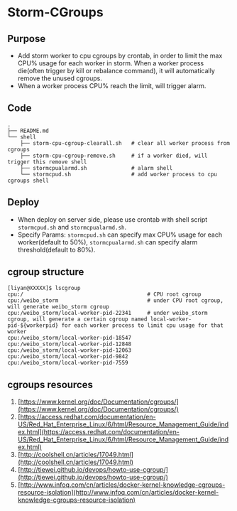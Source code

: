 # Storm-CGroups

## Purpose

* Add storm worker to cpu cgroups by crontab, in order to limit the max CPU% usage for each worker in storm. When a worker process die(often trigger by kill or rebalance command), it will automatically remove the unused cgroups.
* When a worker process CPU% reach the limit, will trigger alarm.

## Code   
	.
	├── README.md
	└── shell
	    ├── storm-cpu-cgroup-clearall.sh   # clear all worker process from cgroups
	    ├── storm-cpu-cgroup-remove.sh     # if a worker died, will trigger this remove shell
	    ├── stormcpualarmd.sh              # alarm shell
	    └── stormcpud.sh                   # add worker process to cpu cgroups shell

## Deploy

* When deploy on server side, please use crontab with shell script `stormcpud.sh` and `stormcpualarmd.sh`.
* Specify Params: `stormcpud.sh` can specify max CPU% usage for each worker(default to 50%), `stormcpualarmd.sh` can specify alarm threshold(default to 80%).

## cgroup structure
	[liyan@XXXXX]$ lscgroup
	cpu:/                                       # CPU root cgroup
	cpu:/weibo_storm                            # under CPU root cgroup, will generate weibo_storm cgroup
	cpu:/weibo_storm/local-worker-pid-22341     # under weibo_storm cgroup, will generate a certain cgroup named local-worker-pid-${workerpid} for each worker process to limit cpu usage for that worker
	cpu:/weibo_storm/local-worker-pid-18547
	cpu:/weibo_storm/local-worker-pid-12848
	cpu:/weibo_storm/local-worker-pid-12063
	cpu:/weibo_storm/local-worker-pid-9842
	cpu:/weibo_storm/local-worker-pid-7559
	
## cgroups resources
1. [https://www.kernel.org/doc/Documentation/cgroups/](https://www.kernel.org/doc/Documentation/cgroups/)
2. [https://access.redhat.com/documentation/en-US/Red_Hat_Enterprise_Linux/6/html/Resource_Management_Guide/index.html](https://access.redhat.com/documentation/en-US/Red_Hat_Enterprise_Linux/6/html/Resource_Management_Guide/index.html)
3. [http://coolshell.cn/articles/17049.html](http://coolshell.cn/articles/17049.html)
4. [http://tiewei.github.io/devops/howto-use-cgroup/](http://tiewei.github.io/devops/howto-use-cgroup/)
5. [http://www.infoq.com/cn/articles/docker-kernel-knowledge-cgroups-resource-isolation](http://www.infoq.com/cn/articles/docker-kernel-knowledge-cgroups-resource-isolation)


